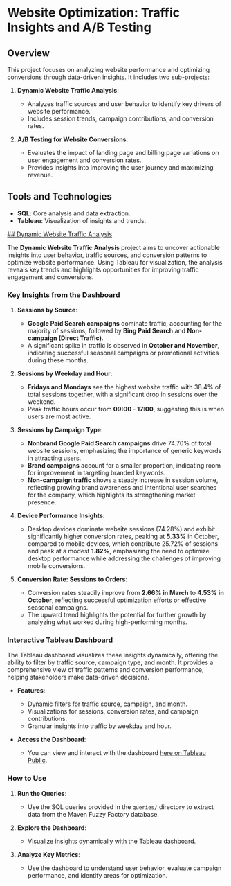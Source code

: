 # Website Optimization: Traffic Insights and A/B Testing

## Overview
This project focuses on analyzing website performance and optimizing conversions through data-driven insights. It includes two sub-projects:

1. **Dynamic Website Traffic Analysis**:
   - Analyzes traffic sources and user behavior to identify key drivers of website performance.
   - Includes session trends, campaign contributions, and conversion rates.

2. **A/B Testing for Website Conversions**:
   - Evaluates the impact of landing page and billing page variations on user engagement and conversion rates.
   - Provides insights into improving the user journey and maximizing revenue.


## Tools and Technologies
- **SQL**: Core analysis and data extraction.
- **Tableau**: Visualization of insights and trends.

[## Dynamic Website Traffic Analysis](https://github.com/Dolev-Yosef/Website-Optimization-Traffic-Insights-and-A-B-Testing/tree/main/Dynamic%20Website%20Traffic%20Analysis) 

The **Dynamic Website Traffic Analysis** project aims to uncover actionable insights into user behavior, traffic sources, and conversion patterns to optimize website performance. Using Tableau for visualization, the analysis reveals key trends and highlights opportunities for improving traffic engagement and conversions.

### Key Insights from the Dashboard

1. **Sessions by Source**:
   - **Google Paid Search campaigns** dominate traffic, accounting for the majority of sessions, followed by **Bing Paid Search** and **Non-campaign (Direct Traffic)**.
   - A significant spike in traffic is observed in **October and November**, indicating successful seasonal campaigns or promotional activities during these months.

2. **Sessions by Weekday and Hour**:
   - **Fridays and Mondays** see the highest website traffic with 38.4% of total sessions together, with a significant drop in sessions over the weekend.
   - Peak traffic hours occur from **09:00 - 17:00**, suggesting this is when users are most active.

3. **Sessions by Campaign Type**:  
   - **Nonbrand Google Paid Search campaigns** drive 74.70% of total website sessions, emphasizing the importance of generic keywords in attracting users.  
   - **Brand campaigns** account for a smaller proportion, indicating room for improvement in targeting branded keywords.  
   - **Non-campaign traffic** shows a steady increase in session volume, reflecting growing brand awareness and intentional user searches for the company, which highlights its strengthening market presence.


4. **Device Performance Insights**:
   - Desktop devices dominate website sessions (74.28%) and exhibit significantly higher conversion rates, peaking at **5.33%** in October, compared to mobile devices, which contribute 25.72% of sessions and peak at a modest **1.82%**, emphasizing the need to optimize desktop performance while addressing the challenges of improving mobile conversions.

5. **Conversion Rate: Sessions to Orders**:
   - Conversion rates steadily improve from **2.66% in March** to **4.53% in October**, reflecting successful optimization efforts or effective seasonal campaigns.
   - The upward trend highlights the potential for further growth by analyzing what worked during high-performing months.

### Interactive Tableau Dashboard

The Tableau dashboard visualizes these insights dynamically, offering the ability to filter by traffic source, campaign type, and month. It provides a comprehensive view of traffic patterns and conversion performance, helping stakeholders make data-driven decisions.

- **Features**:
  - Dynamic filters for traffic source, campaign, and month.
  - Visualizations for sessions, conversion rates, and campaign contributions.
  - Granular insights into traffic by weekday and hour.

- **Access the Dashboard**:
  - You can view and interact with the dashboard [here on Tableau Public](https://public.tableau.com/views/WebsiteTrafficAnalysisDashboard_17380843709380/Dashboard1?:language=en-US&:sid=&:redirect=auth&:display_count=n&:origin=viz_share_link).

### How to Use
1. **Run the Queries**:
   - Use the SQL queries provided in the `queries/` directory to extract data from the Maven Fuzzy Factory database.

2. **Explore the Dashboard**:
   - Visualize insights dynamically with the Tableau dashboard.

3. **Analyze Key Metrics**:
   - Use the dashboard to understand user behavior, evaluate campaign performance, and identify areas for optimization.
